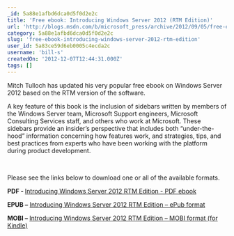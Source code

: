```yaml
---
_id: 5a88e1afbd6dca0d5f0d2e2c
title: 'Free ebook: Introducing Windows Server 2012 (RTM Edition)'
url: 'http://blogs.msdn.com/b/microsoft_press/archive/2012/09/05/free-ebook-introducing-windows-server-2012-rtm-edition.aspx?loc=zatf_zTS2&prod=zWS&tech=zCL_zvirt&prog=zPress&type=zDL&media=zBK'
category: 5a88e1afbd6dca0d5f0d2e2c
slug: 'free-ebook-introducing-windows-server-2012-rtm-edition'
user_id: 5a83ce59d6eb0005c4ecda2c
username: 'bill-s'
createdOn: '2012-12-07T12:44:31.000Z'
tags: []
---
```


Mitch Tulloch has updated his very popular free ebook on Windows Server 2012 based on the RTM version of the software.

A key feature of this book is the inclusion of sidebars written by members of the Windows Server team, Microsoft Support engineers, Microsoft Consulting Services staff, and others who work at Microsoft. These sidebars provide an insider’s perspective that includes both “under-the-hood” information concerning how features work, and strategies, tips, and best practices from experts who have been working with the platform during product development.

&nbsp;

Please see the links below to download one or all of the available formats.

<strong>PDF - </strong><a href="http://go.microsoft.com/FWLink/?Linkid=251464">Introducing Windows Server 2012 RTM Edition - PDF ebook</a>

<strong>EPUB –</strong> <a href="http://go.microsoft.com/FWLink/?Linkid=251572">Introducing Windows Server 2012 RTM Edition – ePub format</a>

<strong>MOBI – </strong><a href="http://go.microsoft.com/FWLink/?Linkid=251573">Introducing Windows Server 2012 RTM Edition – MOBI format (for Kindle)</a>
